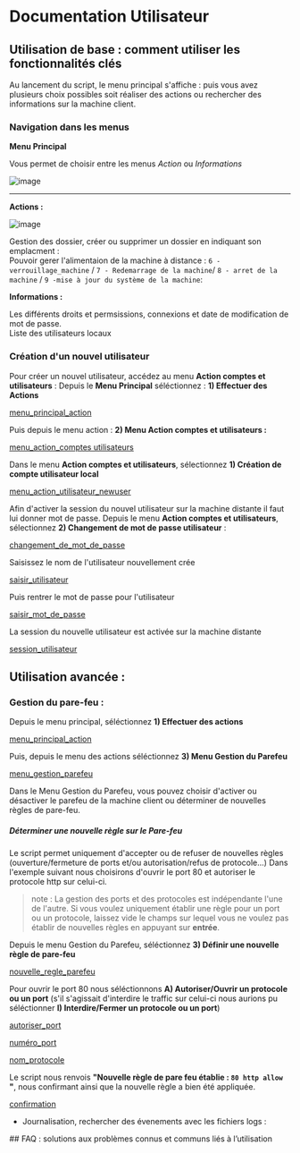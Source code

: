 # Documentation Utilisateur


## Utilisation de base : comment utiliser les fonctionnalités clés

Au lancement du script, le menu principal s'affiche :
puis vous avez plusieurs choix possibles soit réaliser des actions ou rechercher des informations sur la machine client.

### Navigation dans les menus

**Menu Principal**   

Vous permet de choisir entre les menus _Action_ ou _Informations_

![image](https://github.com/user-attachments/assets/e8f51c2b-44af-4fcf-991d-9aa6c1e61196)


________________________________________________________

**Actions :**

![image](https://github.com/user-attachments/assets/70359be3-1a70-4ae7-bd67-d25e65aca8f2)


Gestion des dossier, créer ou supprimer un dossier en indiquant son emplacment :         
Pouvoir gerer l'alimentaion de la machine à distance : `6 - verrouillage_machine` / `7 - Redemarrage de la machine`/ `8 - arret de la machine` / `9 -mise à jour du système de la machine`:   



**Informations :**   

Les différents droits et permsissions, connexions et date de modification de mot de passe.    
Liste des utilisateurs locaux

### Création d'un nouvel utilisateur

Pour créer un nouvel utilisateur, accédez au menu __Action comptes et utilisateurs__ :
Depuis le __Menu Principal__ séléctionnez :
__1) Effectuer des Actions__

[menu_principal_action]()

Puis depuis le menu action :
__2) Menu Action comptes et utilisateurs :__

[menu_action_comptes utilisateurs]()

Dans le menu __Action comptes et utilisateurs__, sélectionnez __1) Création de compte utilisateur local__

[menu_action_utilisateur_newuser]()

Afin d'activer la session du nouvel utilisateur sur la machine distante il faut lui donner mot de passe.
Depuis le menu __Action comptes et utilisateurs__, sélectionnez __2) Changement de mot de passe utilisateur__ :

[changement_de_mot_de_passe]()

Saisissez le nom de l'utilisateur nouvellement crée

[saisir_utilisateur]()

Puis rentrer le mot de passe pour l'utilisateur

[saisir_mot_de_passe]()

La session du nouvelle utilisateur est activée sur la machine distante

[session_utilisateur]()

## Utilisation avancée :
### Gestion du pare-feu : 
Depuis le menu principal, séléctionnez  __1) Effectuer des actions__

[menu_principal_action]()

Puis, depuis le menu des actions séléctionnez __3) Menu Gestion du Parefeu__

[menu_gestion_parefeu]()

Dans le Menu Gestion du Parefeu, vous pouvez choisir d'activer ou désactiver le parefeu de la machine client ou déterminer de nouvelles règles de pare-feu.

##### Déterminer une nouvelle règle sur le Pare-feu
Le script permet uniquement d'accepter ou de refuser de nouvelles règles (ouverture/fermeture de ports et/ou autorisation/refus de protocole...)
Dans l'exemple suivant nous choisirons d'ouvrir le port 80 et autoriser le protocole http sur celui-ci. 
> note : La gestion des ports et des protocoles est indépendante l'une de l'autre. Si vous voulez uniquement établir une règle pour un port ou un protocole, laissez vide le champs sur lequel vous ne voulez pas établir de nouvelles règles en appuyant sur __entrée__.

Depuis le menu Gestion du Parefeu, séléctionnez __3) Définir une nouvelle règle de pare-feu__

[nouvelle_regle_parefeu]()

Pour ouvrir le port 80 nous séléctionnons __A) Autoriser/Ouvrir un protocole ou un port__ (s'il s'agissait d'interdire le traffic sur celui-ci nous aurions pu séléctionner __I) Interdire/Fermer un protocole ou un port__)

[autoriser_port]()

[numéro_port]()

[nom_protocole]()

Le script nous renvois __"Nouvelle règle de pare feu établie : `80 http allow` "__, nous confirmant ainsi que la nouvelle règle a bien été appliquée.

[confirmation]()


- Journalisation, rechercher des évenements avec les fichiers logs : 



## FAQ : solutions aux problèmes connus et communs liés à l’utilisation
